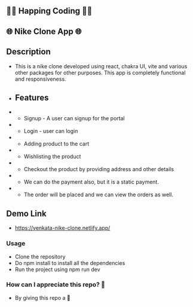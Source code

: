 ## 🤗🤗 Happing Coding 🤗🤗

## 🌐 Nike Clone App 🌐

## Description

- This is a nike clone developed using react, chakra UI, vite and various other packages for other purposes. This app is completely functional and responsiveness.
- ## Features
- - Signup - A user can signup for the portal
- - Login - user can login
- - Adding product to the cart
- - Wishlisting the product
- - Checkout the product by providing address and other details
- - We can do the payment also, but it is a static payment.
- - The order will be placed and we can view the orders as well.

## Demo Link

- https://venkata-nike-clone.netlify.app/

### Usage

- Clone the repository
- Do npm install to install all the dependencies
- Run the project using npm run dev

### How can I appreciate this repo? 💙

- By giving this repo a 🌟
